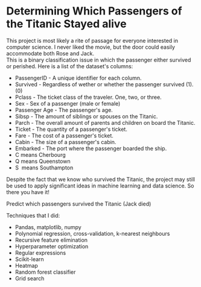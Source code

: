 # Determining Which Passengers of the Titanic Stayed alive

This project is most likely a rite of passage for everyone interested in computer science. I never liked the movie, but the door could easily accommodate both Rose and Jack. <br> This is a binary classification issue in which the passenger either survived or perished. Here is a list of the dataset's columns: <br>

- PassengerID - A unique identifier for each column.
- Survived - Regardless of wether or whether the passenger survived (1). (0)
- Pclass - The ticket class of the traveler. One, two, or three.
- Sex - Sex of a passenger (male or female)
- Passenger Age - The passenger's age.
- Sibsp - The amount of siblings or spouses on the Titanic.
- Parch - The overall amount of parents and children on board the Titanic.
- Ticket - The quantity of a passenger's ticket.
- Fare - The cost of a passenger's ticket.
- Cabin - The size of a passenger's cabin.
- Embarked - The port where the passenger boarded the ship. 
- C means Cherbourg 
- Q means Queenstown
- S  means Southampton 

Despite the fact that we know who survived the Titanic, the project may still be used to apply significant ideas in machine learning and data science. So there you have it!

Predict which passengers survived the Titanic (Jack died)

Techniques that I did:

- Pandas, matplotlib, numpy
- Polynomial regression, cross-validation, k-nearest neighbours
- Recursive feature elimination
- Hyperparameter optimization
- Regular expressions
- Scikit-learn
- Heatmap
- Random forest classifier
- Grid search
